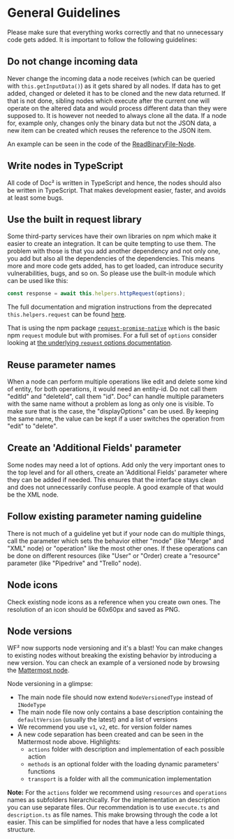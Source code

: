 # General Guidelines

Please make sure that everything works correctly and that no unnecessary code gets added. It is important to follow the following guidelines:

## Do not change incoming data

Never change the incoming data a node receives (which can be queried with `this.getInputData()`) as it gets shared by all nodes. If data has to get added, changed or deleted it has to be cloned and the new data returned. If that is not done, sibling nodes which execute after the current one will operate on the altered data and would process different data than they were supposed to.
It is however not needed to always clone all the data. If a node for, example only, changes only the binary data but not the JSON data, a new item can be created which reuses the reference to the JSON item.

An example can be seen in the code of the [ReadBinaryFile-Node](https://github.com/WF²-io/WF²/blob/master/packages/nodes-base/nodes/ReadBinaryFile.node.ts#L69-L83).


## Write nodes in TypeScript

All code of Doc² is written in TypeScript and hence, the nodes should also be written in TypeScript. That makes development easier, faster, and avoids at least some bugs.


## Use the built in request library

Some third-party services have their own libraries on npm which make it easier to create an integration. It can be quite tempting to use them. The problem with those is that you add another dependency and not only one, you add but also all the dependencies of the dependencies. This means more and more code gets added, has to get loaded, can introduce security vulnerabilities, bugs, and so on. So please use the built-in module which can be used like this:

```typescript
const response = await this.helpers.httpRequest(options);
```

The full documentation and migration instructions from the deprecated `this.helpers.request` can be found [here](/workflow/integrations/creating-nodes/code/http-helpers/).

That is using the npm package [`request-promise-native`](https://github.com/request/request-promise-native) which is the basic npm `request` module but with promises. For a full set of `options` consider looking at [the underlying `request` options documentation](https://github.com/request/request#requestoptions-callback).

## Reuse parameter names

When a node can perform multiple operations like edit and delete some kind of entity, for both operations, it would need an entity-id. Do not call them "editId" and "deleteId", call them "id". Doc² can handle multiple parameters with the same name without a problem as long as only one is visible. To make sure that is the case, the "displayOptions" can be used. By keeping the same name, the value can be kept if a user switches the operation from "edit" to "delete".

## Create an 'Additional Fields' parameter

Some nodes may need a lot of options. Add only the very important ones to the top level and for all others, create an 'Additional Fields' parameter where they can be added if needed. This ensures that the interface stays clean and does not unnecessarily confuse people. A good example of that would be the XML node.

## Follow existing parameter naming guideline

There is not much of a guideline yet but if your node can do multiple things, call the parameter which sets the behavior either "mode" (like "Merge" and "XML" node) or "operation" like the most other ones. If these operations can be done on different resources (like "User" or "Order) create a "resource" parameter (like "Pipedrive" and "Trello" node).

## Node icons

Check existing node icons as a reference when you create own ones. The resolution of an icon should be 60x60px and saved as PNG.

## Node versions

WF² now supports node versioning and it's a blast! You can make changes to existing nodes without breaking the existing behavior by introducing a new version. You can check an example of a versioned node by browsing the [Mattermost node](https://github.com/WF²-io/WF²/blob/master/packages/nodes-base/nodes/Mattermost/v1/MattermostV1.node.ts).

Node versioning in a glimpse:

- The main node file should now extend `NodeVersionedType` instead of `INodeType`
- The main node file now only contains a base description containing the `defaultVersion` (usually the latest) and a list of versions
- We recommend you use `v1`, `v2`, etc. for version folder names
- A new code separation has been created and can be seen in the Mattermost node above. Highlights:  
    * `actions` folder with description and implementation of each possible action  
    * `methods` is an optional folder with the loading dynamic parameters' functions  
    * `transport` is a folder with all the communication implementation

**Note:** For the `actions` folder we recommend using `resources` and `operations` names as subfolders hierarchically. For the implementation an description you can use separate files. Our recommendation is to use `execute.ts` and `description.ts` as file names. This make browsing through the code a lot easier. This can be simplified for nodes that have a less complicated structure.